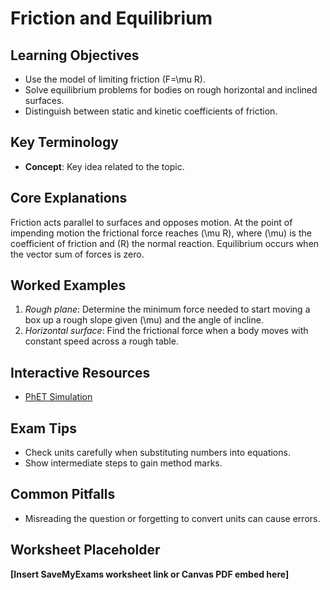 # Friction and Equilibrium

## Learning Objectives
- Use the model of limiting friction \(F=\mu R\).
- Solve equilibrium problems for bodies on rough horizontal and inclined surfaces.
- Distinguish between static and kinetic coefficients of friction.

## Key Terminology
- **Concept**: Key idea related to the topic.

## Core Explanations
Friction acts parallel to surfaces and opposes motion.  At the point of impending motion the frictional force reaches \(\mu R\), where \(\mu\) is the coefficient of friction and \(R\) the normal reaction.  Equilibrium occurs when the vector sum of forces is zero.

## Worked Examples
1. *Rough plane*: Determine the minimum force needed to start moving a box up a rough slope given \(\mu\) and the angle of incline.
2. *Horizontal surface*: Find the frictional force when a body moves with constant speed across a rough table.

## Interactive Resources
- [PhET Simulation](https://phet.colorado.edu/)

## Exam Tips
- Check units carefully when substituting numbers into equations.
- Show intermediate steps to gain method marks.

## Common Pitfalls
- Misreading the question or forgetting to convert units can cause errors.

## Worksheet Placeholder
**[Insert SaveMyExams worksheet link or Canvas PDF embed here]**
